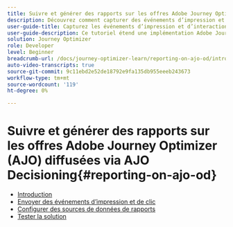 ```yaml
---
title: Suivre et générer des rapports sur les offres Adobe Journey Optimizer (AJO) diffusées via AJO Decisioning
description: Découvrez comment capturer des événements d’impression et d’interaction pour des offres diffusées via AJO Decisioning et préparer les données pour les rapports dans Journey Optimizer.
user-guide-title: Capturez les événements d’impression et d’interaction pour les offres diffusées via AJO Decisioning et préparez les données pour les rapports dans Journey Optimizer.
user-guide-description: Ce tutoriel étend une implémentation Adobe Journey Optimizer (AJO) existante qui fournit des offres personnalisées basées sur des données contextuelles telles que la température. Elle décrit comment capturer des événements d’impression et d’interaction et préparer les données pour les rapports dans Journey Optimizer.
solution: Journey Optimizer
role: Developer
level: Beginner
breadcrumb-url: /docs/journey-optimizer-learn/reporting-on-ajo-od/introduction
auto-video-transcripts: true
source-git-commit: 9c11ebd2e52de18792e9fa135db955eeeb243673
workflow-type: tm+mt
source-wordcount: '119'
ht-degree: 0%

---
```



# Suivre et générer des rapports sur les offres Adobe Journey Optimizer (AJO) diffusées via AJO Decisioning{#reporting-on-ajo-od}

+ [Introduction](./introduction.md)
+ [Envoyer des événements d’impression et de clic](./capture-impression-click-events.md)
+ [Configurer des sources de données de rapports](./configure-reporting.md)
+ [Tester la solution](./test-solution.md)

